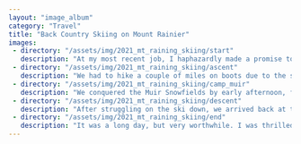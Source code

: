 ```yaml
---
layout: "image_album"
category: "Travel"
title: "Back Country Skiing on Mount Rainier"
images:
 - directory: "/assets/img/2021_mt_raining_skiing/start"
   description: "At my most recent job, I haphazardly made a promise to a colleague and friend at a happy hour that I would ski down Mount Rainier with him within a year. A year came and went, so I fell short, but finally this past weekend I at least partially made good on that word. Mind you I'm a pretty poor skiier. Fortunately, he's not only a very good skiier (and quite experienced at back country), but he also brings a lot of humility to the table, and made it a very fun experience despite my lack of skill. Thanks a lot Tim. In any case, it was a beautiful summer day. Mount Rainier beckoned."
 - directory: "/assets/img/2021_mt_raining_skiing/ascent"
   description: "We had to hike a couple of miles on boots due to the snow melting quickly this year. We then were able to skin up the rest of the way, although that wasn't much easier in my view. Needless to say the scenery throughout was phenomenal. We were able to see both Mt. Adams and Mt. Saint Helens behind us with quite a bit of clarity. The Rainier beer was another key touch."
 - directory: "/assets/img/2021_mt_raining_skiing/camp_muir"
   description: "We conquered the Muir Snowfields by early afternoon, finally arriving at Camp Muir. We saw a few people who were seemingly coming down be from summitting."
 - directory: "/assets/img/2021_mt_raining_skiing/descent"
   description: "After struggling on the ski down, we arrived back at the edge of the snow and reverted back to hiking boots. We saw a number of mountain goats on the way down!"
 - directory: "/assets/img/2021_mt_raining_skiing/end"
   description: "It was a long day, but very worthwhile. I was thrilled to be able to do this at least once in my life, and couldn't have asked for a better group to go up with."
---
```

